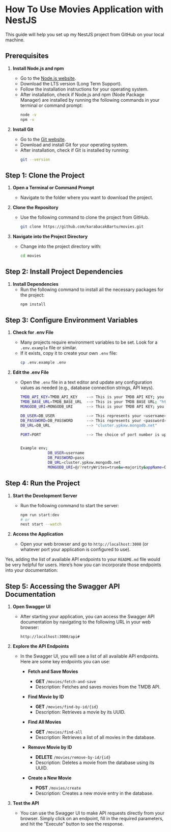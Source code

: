 # How To Use Movies Application with NestJS

This guide will help you set up my NestJS project from GitHub on your local machine.

## Prerequisites

1. **Install Node.js and npm**
   - Go to the [Node.js website](https://nodejs.org/).
   - Download the LTS version (Long Term Support).
   - Follow the installation instructions for your operating system.
   - After installation, check if Node.js and npm (Node Package Manager) are installed by running the following commands in your terminal or command prompt:
     ```bash
     node -v
     npm -v
     ```

2. **Install Git**
   - Go to the [Git website](https://git-scm.com/).
   - Download and install Git for your operating system.
   - After installation, check if Git is installed by running:
     ```bash
     git --version
     ```

## Step 1: Clone the Project

1. **Open a Terminal or Command Prompt**
   - Navigate to the folder where you want to download the project.

2. **Clone the Repository**
   - Use the following command to clone the project from GitHub. 
     ```bash
     git clone https://github.com/karabacakBartu/movies.git
     ```

3. **Navigate into the Project Directory**
   - Change into the project directory with:
     ```bash
     cd movies
     ```

## Step 2: Install Project Dependencies

1. **Install Dependencies**
   - Run the following command to install all the necessary packages for the project:
     ```bash
     npm install
     ```

## Step 3: Configure Environment Variables

1. **Check for .env File**
   - Many projects require environment variables to be set. Look for a `.env.example` file or similar.
   - If it exists, copy it to create your own `.env` file:
     ```bash
     cp .env.example .env
     ```

2. **Edit the .env File**
   - Open the `.env` file in a text editor and update any configuration values as needed (e.g., database connection strings, API keys).
  
      ```bash
     TMDB_API_KEY=TMDB_API_KEY    --> This is your TMDB API KEY; you have to replace the value on the right side of the equality symbol with your key.
     TMDB_BASE_URL=TMDB_BASE_URL  --> This is your TMDB BASE URL; "https://api.themoviedb.org/3" you have to replace the value on the right side of the equality symbol with this url.
     MONGODB_URI=MONGODB_URI      --> This is your TMDB API KEY; you have to replace the value on the right side of the equality symbol with your key.
      
     DB_USER=DB_USER              --> This represents your <username> in the MongoDB connection string.
     DB_PASSWORD=DB_PASSWORD      --> This represents your <password> in the MongoDB connection string.
     DB_URL=DB_URL                --> "cluster.ypkxw.mongodb.net"
      
     PORT=PORT                    --> The choice of port number is up to you, but it is typically set to 3000.


     Example env;
                  DB_USER=username
                  DB_PASSWORD=pass
                  DB_URL=cluster.ypkxw.mongodb.net
                  MONGODB_URI=@/?retryWrites=true&w=majority&appName=Cluster0
     ```

## Step 4: Run the Project

1. **Start the Development Server**
   - Run the following command to start the server:
     ```bash
     npm run start:dev
     # or
     nest start --watch
     ```

2. **Access the Application**
   - Open your web browser and go to `http://localhost:3000` (or whatever port your application is configured to use).

Yes, adding the list of available API endpoints to your `README.md` file would be very helpful for users. Here’s how you can incorporate those endpoints into your documentation:


## Step 5: Accessing the Swagger API Documentation

1. **Open Swagger UI**
   - After starting your application, you can access the Swagger API documentation by navigating to the following URL in your web browser:
     ```plaintext
     http://localhost:3000/api#
     ```

2. **Explore the API Endpoints**
   - In the Swagger UI, you will see a list of all available API endpoints. Here are some key endpoints you can use:

     - **Fetch and Save Movies**
       - **GET** `/movies/fetch-and-save`
       - Description: Fetches and saves movies from the TMDB API.

     - **Find Movie by ID**
       - **GET** `/movies/find-by-id/{id}`
       - Description: Retrieves a movie by its UUID.

     - **Find All Movies**
       - **GET** `/movies/find-all`
       - Description: Retrieves a list of all movies in the database.

     - **Remove Movie by ID**
       - **DELETE** `/movies/remove-by-id/{id}`
       - Description: Deletes a movie from the database using its UUID.

     - **Create a New Movie**
       - **POST** `/movies/create`
       - Description: Creates a new movie entry in the database.

3. **Test the API**
   - You can use the Swagger UI to make API requests directly from your browser. Simply click on an endpoint, fill in the required parameters, and hit the "Execute" button to see the response.
